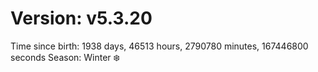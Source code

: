 # Version: v5.3.20
Time since birth: 1938 days, 46513 hours, 2790780 minutes, 167446800 seconds
Season: Winter ❄️
